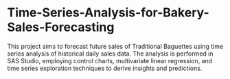 # Time-Series-Analysis-for-Bakery-Sales-Forecasting

This project aims to forecast future sales of Traditional Baguettes using time series analysis of historical daily sales data. The analysis is performed in SAS Studio, employing control charts, multivariate linear regression, and time series exploration techniques to derive insights and predictions.
